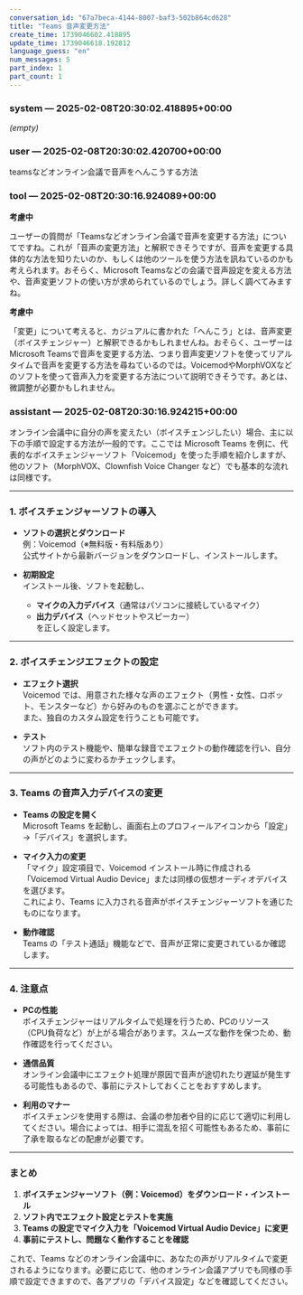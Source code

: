 ```yaml
---
conversation_id: "67a7beca-4144-8007-baf3-502b864cd628"
title: "Teams 音声変更方法"
create_time: 1739046602.418895
update_time: 1739046618.192812
language_guess: "en"
num_messages: 5
part_index: 1
part_count: 1
---
```


### system — 2025-02-08T20:30:02.418895+00:00

_(empty)_

### user — 2025-02-08T20:30:02.420700+00:00

teamsなどオンライン会議で音声をへんこうする方法

### tool — 2025-02-08T20:30:16.924089+00:00

**考慮中**  

ユーザーの質問が「Teamsなどオンライン会議で音声を変更する方法」についてですね。これが「音声の変更方法」と解釈できそうですが、音声を変更する具体的な方法を知りたいのか、もしくは他のツールを使う方法を訊ねているのかも考えられます。おそらく、Microsoft Teamsなどの会議で音声設定を変える方法や、音声変更ソフトの使い方が求められているのでしょう。詳しく調べてみますね。

**考慮中**

「変更」について考えると、カジュアルに書かれた「へんこう」とは、音声変更（ボイスチェンジャー）と解釈できるかもしれませんね。おそらく、ユーザーはMicrosoft Teamsで音声を変更する方法、つまり音声変更ソフトを使ってリアルタイムで音声を変更する方法を尋ねているのでは。VoicemodやMorphVOXなどのソフトを使って音声入力を変更する方法について説明できそうです。あとは、微調整が必要かもしれません。

### assistant — 2025-02-08T20:30:16.924215+00:00

オンライン会議中に自分の声を変えたい（ボイスチェンジしたい）場合、主に以下の手順で設定する方法が一般的です。ここでは Microsoft Teams を例に、代表的なボイスチェンジャーソフト「Voicemod」を使った手順を紹介しますが、他のソフト（MorphVOX、Clownfish Voice Changer など）でも基本的な流れは同様です。

---

### 1. ボイスチェンジャーソフトの導入

- **ソフトの選択とダウンロード**  
  例：Voicemod（※無料版・有料版あり）  
  公式サイトから最新バージョンをダウンロードし、インストールします。

- **初期設定**  
  インストール後、ソフトを起動し、  
  - **マイクの入力デバイス**（通常はパソコンに接続しているマイク）  
  - **出力デバイス**（ヘッドセットやスピーカー）  
  を正しく設定します。

---

### 2. ボイスチェンジエフェクトの設定

- **エフェクト選択**  
  Voicemod では、用意された様々な声のエフェクト（男性・女性、ロボット、モンスターなど）から好みのものを選ぶことができます。  
  また、独自のカスタム設定を行うことも可能です。

- **テスト**  
  ソフト内のテスト機能や、簡単な録音でエフェクトの動作確認を行い、自分の声がどのように変わるかチェックします。

---

### 3. Teams の音声入力デバイスの変更

- **Teams の設定を開く**  
  Microsoft Teams を起動し、画面右上のプロフィールアイコンから「設定」→「デバイス」を選択します。

- **マイク入力の変更**  
  「マイク」設定項目で、Voicemod インストール時に作成される「Voicemod Virtual Audio Device」または同様の仮想オーディオデバイスを選びます。  
  これにより、Teams に入力される音声がボイスチェンジャーソフトを通じたものになります。

- **動作確認**  
  Teams の「テスト通話」機能などで、音声が正常に変更されているか確認します。

---

### 4. 注意点

- **PCの性能**  
  ボイスチェンジャーはリアルタイムで処理を行うため、PCのリソース（CPU負荷など）が上がる場合があります。スムーズな動作を保つため、動作確認を行ってください。

- **通信品質**  
  オンライン会議中にエフェクト処理が原因で音声が途切れたり遅延が発生する可能性もあるので、事前にテストしておくことをおすすめします。

- **利用のマナー**  
  ボイスチェンジを使用する際は、会議の参加者や目的に応じて適切に利用してください。場合によっては、相手に混乱を招く可能性もあるため、事前に了承を取るなどの配慮が必要です。

---

### まとめ

1. **ボイスチェンジャーソフト（例：Voicemod）をダウンロード・インストール**  
2. **ソフト内でエフェクト設定とテストを実施**  
3. **Teams の設定でマイク入力を「Voicemod Virtual Audio Device」に変更**  
4. **事前にテストし、問題なく動作することを確認**

これで、Teams などのオンライン会議中に、あなたの声がリアルタイムで変更されるようになります。必要に応じて、他のオンライン会議アプリでも同様の手順で設定できますので、各アプリの「デバイス設定」などを確認してください。
